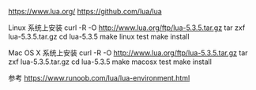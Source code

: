 https://www.lua.org/
https://github.com/lua/lua



Linux 系统上安装
curl -R -O http://www.lua.org/ftp/lua-5.3.5.tar.gz
tar zxf lua-5.3.5.tar.gz
cd lua-5.3.5
make linux test
make install


Mac OS X 系统上安装
curl -R -O http://www.lua.org/ftp/lua-5.3.5.tar.gz
tar zxf lua-5.3.5.tar.gz
cd lua-5.3.5
make macosx test
make install





参考
https://www.runoob.com/lua/lua-environment.html

